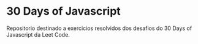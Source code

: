 # 30 Days of Javascript
 Repositorio destinado a exercicios resolvidos dos desafios do 30 Days of Javascript da Leet Code.
